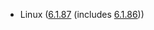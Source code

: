 - Linux ([6.1.87](https://lwn.net/Articles/970173) (includes [6.1.86](https://lwn.net/Articles/969735)))
